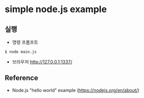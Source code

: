 # simple node.js example


## 실행
- 명령 프롬프트
```
$ node main.js
```
- 브라우저
 http://127.0.0.1:1337/
 
 
## Reference
* Node.js "hello world" example (https://nodejs.org/en/about/)
